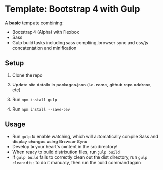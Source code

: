 # Template: Bootstrap 4 with Gulp

A **basic** template combining:
- Bootstrap 4 (Alpha) with Flexbox
- Sass
- Gulp build tasks including sass compliing, browser sync and css/js concatentation and minification

## Setup

1) Clone the repo

2) Update site details in packages.json (i.e. name, github repo address, etc)

3) Run ```npm install gulp```

4) Run ```npm install --save-dev``` 

## Usage

- Run ```gulp``` to enable watching, which will automatically compile Sass and display changes using Browser Sync
- Develop to your heart's content in the src directory!
- When ready to build distribution files, run ```gulp build```
- If ```gulp build``` fails to correctly clean out the dist directory, run ```gulp clean:dist``` to do it manually, then run the build command again

